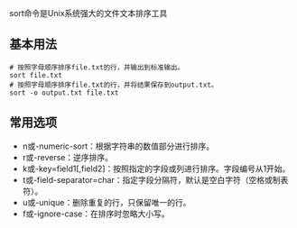sort命令是Unix系统强大的文件文本排序工具
## 基本用法
```shell
# 按照字母顺序排序file.txt的行，并输出到标准输出。
sort file.txt
# 按照字母顺序排序file.txt的行，并将结果保存到output.txt。
sort -o output.txt file.txt
```
## 常用选项
* n或-numeric-sort：根据字符串的数值部分进行排序。
* r或-reverse：逆序排序。
* k或-key=field1[,field2]：按照指定的字段或列进行排序。字段编号从1开始。
* t或-field-separator=char：指定字段分隔符，默认是空白字符（空格或制表符）。
* u或-unique：删除重复的行，只保留唯一的行。
* f或-ignore-case：在排序时忽略大小写。

